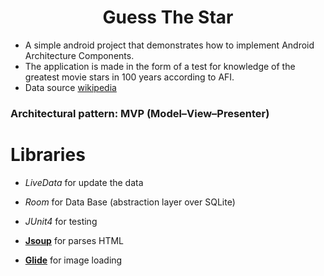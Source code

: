 <h1 align="center">Guess The Star</h1>

* A simple android project that demonstrates how to implement Android Architecture Components.
* The application is made in the form of a test for knowledge of the greatest movie stars in 100 years according to AFI.
* Data source [wikipedia](https://en.wikipedia.org/wiki/AFI%27s_100_Years...100_Stars)

### Architectural pattern: MVP (Model–View–Presenter)


# Libraries

* *LiveData* for update the data
* *Room*  for Data Base (abstraction layer over SQLite)
* *JUnit4* for testing



* [**Jsoup**][jsoup] for parses HTML
* [**Glide**][glide] for image loading

[jsoup]: https://jsoup.org
[glide]: https://github.com/bumptech/glide


 

 
